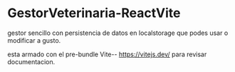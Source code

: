 # GestorVeterinaria-ReactVite

gestor sencillo con persistencia de datos en localstorage que podes usar o modificar a gusto.

esta armado con el pre-bundle Vite-- https://vitejs.dev/ para revisar documentacion.
